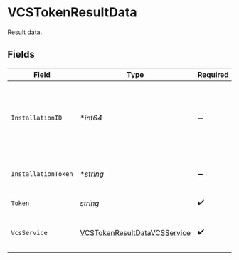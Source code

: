 # VCSTokenResultData

Result data.


## Fields

| Field                                                                               | Type                                                                                | Required                                                                            | Description                                                                         | Example                                                                             |
| ----------------------------------------------------------------------------------- | ----------------------------------------------------------------------------------- | ----------------------------------------------------------------------------------- | ----------------------------------------------------------------------------------- | ----------------------------------------------------------------------------------- |
| `InstallationID`                                                                    | **int64*                                                                            | :heavy_minus_sign:                                                                  | Installation ID of the GitHub installation the token belongs to (GitHub only)       | 1234567                                                                             |
| `InstallationToken`                                                                 | **string*                                                                           | :heavy_minus_sign:                                                                  | Installation token (GitHub only).                                                   | ghs_xxxxxxxxxxxxxxxxxxxxxxxxxxxxxxxx                                                |
| `Token`                                                                             | *string*                                                                            | :heavy_check_mark:                                                                  | OAuth token.                                                                        | ghu_xxxxxxxxxxxxxxxxxxxxxxxxxxxxxxxx                                                |
| `VcsService`                                                                        | [VCSTokenResultDataVCSService](../../models/shared/vcstokenresultdatavcsservice.md) | :heavy_check_mark:                                                                  | VCS provider the token belongs to.                                                  | github                                                                              |